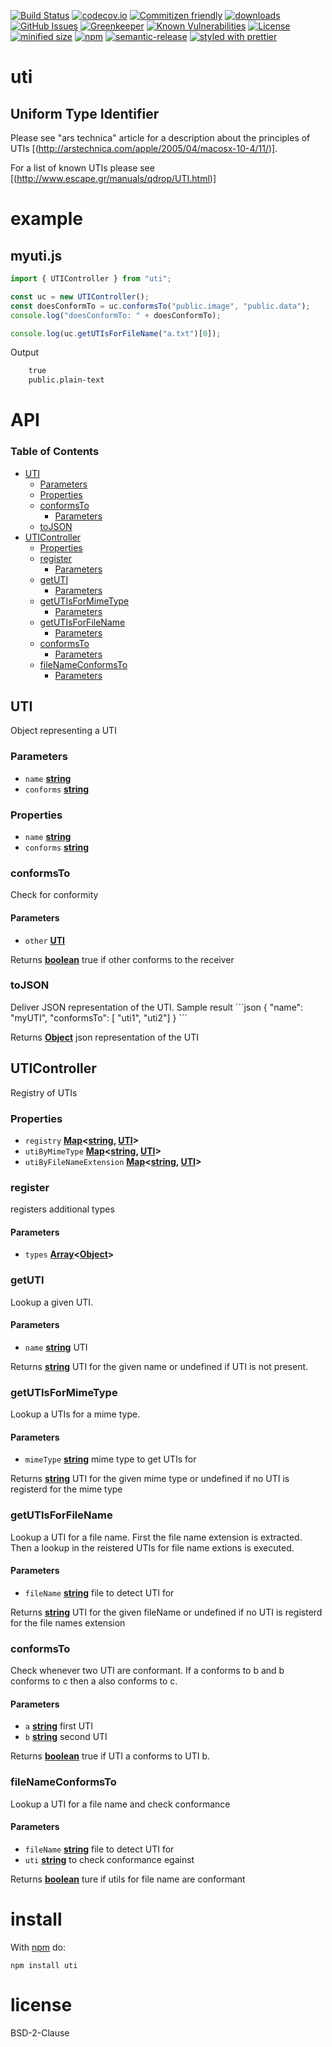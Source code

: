 [![Build Status](https://secure.travis-ci.org/arlac77/uti.png)](http://travis-ci.org/arlac77/uti)
[![codecov.io](http://codecov.io/github/arlac77/uti/coverage.svg?branch=master)](http://codecov.io/github/arlac77/uti?branch=master)
[![Commitizen friendly](https://img.shields.io/badge/commitizen-friendly-brightgreen.svg)](http://commitizen.github.io/cz-cli/)
[![downloads](http://img.shields.io/npm/dm/uti.svg?style=flat-square)](https://npmjs.org/package/uti)
[![GitHub Issues](https://img.shields.io/github/issues/arlac77/uti.svg?style=flat-square)](https://github.com/arlac77/uti/issues)
[![Greenkeeper](https://badges.greenkeeper.io/arlac77/uti.svg)](https://greenkeeper.io/)
[![Known Vulnerabilities](https://snyk.io/test/github/arlac77/uti/badge.svg)](https://snyk.io/test/github/arlac77/uti)
[![License](https://img.shields.io/badge/License-BSD%203--Clause-blue.svg)](https://opensource.org/licenses/BSD-3-Clause)
[![minified size](https://badgen.net/bundlephobia/min/uti)](https://bundlephobia.com/result?p=uti)
[![npm](https://img.shields.io/npm/v/uti.svg)](https://www.npmjs.com/package/uti)
[![semantic-release](https://img.shields.io/badge/%20%20%F0%9F%93%A6%F0%9F%9A%80-semantic--release-e10079.svg)](https://github.com/arlac77/uti)
[![styled with prettier](https://img.shields.io/badge/styled_with-prettier-ff69b4.svg)](https://github.com/prettier/prettier)

# uti

## Uniform Type Identifier

Please see "ars technica" article for a description about the principles of UTIs [(http://arstechnica.com/apple/2005/04/macosx-10-4/11/)].

For a list of known UTIs please see \[(<http://www.escape.gr/manuals/qdrop/UTI.html>)]

# example

## myuti.js

<!-- skip-example -->

```javascript
import { UTIController } from "uti";

const uc = new UTIController();
const doesConformTo = uc.conformsTo("public.image", "public.data");
console.log("doesConformTo: " + doesConformTo);

console.log(uc.getUTIsForFileName("a.txt")[0]);
```

Output

```txt
    true
    public.plain-text
```

# API

<!-- Generated by documentation.js. Update this documentation by updating the source code. -->

### Table of Contents

-   [UTI](#uti)
    -   [Parameters](#parameters)
    -   [Properties](#properties)
    -   [conformsTo](#conformsto)
        -   [Parameters](#parameters-1)
    -   [toJSON](#tojson)
-   [UTIController](#uticontroller)
    -   [Properties](#properties-1)
    -   [register](#register)
        -   [Parameters](#parameters-2)
    -   [getUTI](#getuti)
        -   [Parameters](#parameters-3)
    -   [getUTIsForMimeType](#getutisformimetype)
        -   [Parameters](#parameters-4)
    -   [getUTIsForFileName](#getutisforfilename)
        -   [Parameters](#parameters-5)
    -   [conformsTo](#conformsto-1)
        -   [Parameters](#parameters-6)
    -   [fileNameConformsTo](#filenameconformsto)
        -   [Parameters](#parameters-7)

## UTI

Object representing a UTI

### Parameters

-   `name` **[string](https://developer.mozilla.org/docs/Web/JavaScript/Reference/Global_Objects/String)** 
-   `conforms` **[string](https://developer.mozilla.org/docs/Web/JavaScript/Reference/Global_Objects/String)** 

### Properties

-   `name` **[string](https://developer.mozilla.org/docs/Web/JavaScript/Reference/Global_Objects/String)** 
-   `conforms` **[string](https://developer.mozilla.org/docs/Web/JavaScript/Reference/Global_Objects/String)** 

### conformsTo

Check for conformity

#### Parameters

-   `other` **[UTI](#uti)** 

Returns **[boolean](https://developer.mozilla.org/docs/Web/JavaScript/Reference/Global_Objects/Boolean)** true if other conforms to the receiver

### toJSON

Deliver JSON representation of the UTI.
Sample result
´´´json
{
  "name": "myUTI",
  "conformsTo": [ "uti1", "uti2"]
}
´´´

Returns **[Object](https://developer.mozilla.org/docs/Web/JavaScript/Reference/Global_Objects/Object)** json representation of the UTI

## UTIController

Registry of UTIs

### Properties

-   `registry` **[Map](https://developer.mozilla.org/docs/Web/JavaScript/Reference/Global_Objects/Map)&lt;[string](https://developer.mozilla.org/docs/Web/JavaScript/Reference/Global_Objects/String), [UTI](#uti)>** 
-   `utiByMimeType` **[Map](https://developer.mozilla.org/docs/Web/JavaScript/Reference/Global_Objects/Map)&lt;[string](https://developer.mozilla.org/docs/Web/JavaScript/Reference/Global_Objects/String), [UTI](#uti)>** 
-   `utiByFileNameExtension` **[Map](https://developer.mozilla.org/docs/Web/JavaScript/Reference/Global_Objects/Map)&lt;[string](https://developer.mozilla.org/docs/Web/JavaScript/Reference/Global_Objects/String), [UTI](#uti)>** 

### register

registers additional types

#### Parameters

-   `types` **[Array](https://developer.mozilla.org/docs/Web/JavaScript/Reference/Global_Objects/Array)&lt;[Object](https://developer.mozilla.org/docs/Web/JavaScript/Reference/Global_Objects/Object)>** 

### getUTI

Lookup a given UTI.

#### Parameters

-   `name` **[string](https://developer.mozilla.org/docs/Web/JavaScript/Reference/Global_Objects/String)** UTI

Returns **[string](https://developer.mozilla.org/docs/Web/JavaScript/Reference/Global_Objects/String)** UTI for the given name or undefined if UTI is not present.

### getUTIsForMimeType

Lookup a UTIs for a mime type.

#### Parameters

-   `mimeType` **[string](https://developer.mozilla.org/docs/Web/JavaScript/Reference/Global_Objects/String)** mime type to get UTIs for

Returns **[string](https://developer.mozilla.org/docs/Web/JavaScript/Reference/Global_Objects/String)** UTI for the given mime type or undefined if no UTI is registerd for the mime type

### getUTIsForFileName

Lookup a UTI for a file name.
First the file name extension is extracted.
Then a lookup in the reistered UTIs for file name extions is executed.

#### Parameters

-   `fileName` **[string](https://developer.mozilla.org/docs/Web/JavaScript/Reference/Global_Objects/String)** file to detect UTI for

Returns **[string](https://developer.mozilla.org/docs/Web/JavaScript/Reference/Global_Objects/String)** UTI for the given fileName or undefined if no UTI is registerd for the file names extension

### conformsTo

Check whenever two UTI are conformant.
If a conforms to b and b conforms to c then a also conforms to c.

#### Parameters

-   `a` **[string](https://developer.mozilla.org/docs/Web/JavaScript/Reference/Global_Objects/String)** first UTI
-   `b` **[string](https://developer.mozilla.org/docs/Web/JavaScript/Reference/Global_Objects/String)** second UTI

Returns **[boolean](https://developer.mozilla.org/docs/Web/JavaScript/Reference/Global_Objects/Boolean)** true if UTI a conforms to UTI b.

### fileNameConformsTo

Lookup a UTI for a file name and check conformance

#### Parameters

-   `fileName` **[string](https://developer.mozilla.org/docs/Web/JavaScript/Reference/Global_Objects/String)** file to detect UTI for
-   `uti` **[string](https://developer.mozilla.org/docs/Web/JavaScript/Reference/Global_Objects/String)** to check conformance egainst

Returns **[boolean](https://developer.mozilla.org/docs/Web/JavaScript/Reference/Global_Objects/Boolean)** ture if utils for file name are conformant

# install

With [npm](http://npmjs.org) do:

```shell
npm install uti
```

# license

BSD-2-Clause
